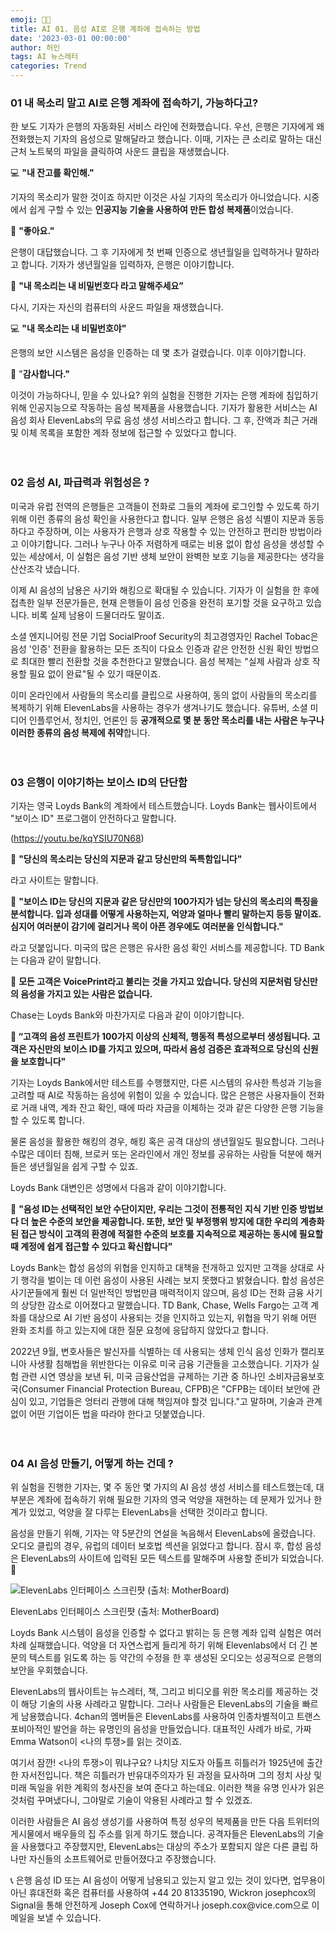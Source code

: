 ```yaml
---
emoji: 👨🏻‍
title: AI 01. 음성 AI로 은행 계좌에 접속하는 방법
date: '2023-03-01 00:00:00'
author: 허인
tags: AI 뉴스레터
categories: Trend
---
```


### 01 내 목소리 말고 AI로 은행 계좌에 접속하기, 가능하다고?

한  보도 기자가 은행의 자동화된 서비스 라인에 전화했습니다. 우선, 은행은 기자에게 왜 전화했는지 기자의 음성으로 말해달라고 했습니다. 이때, 기자는 큰 소리로 말하는 대신 근처 노트북의 파일을 클릭하여 사운드 클립을 재생했습니다. 

💻 **"내 잔고를 확인해."** 

기자의 목소리가 말한 것이죠 하지만 이것은 사실 기자의 목소리가 아니었습니다. 시중에서 쉽게 구할 수 있는 **인공지능 기술을 사용하여 만든 합성 복제품**이었습니다.

🏦 **"좋아요."** 

은행이 대답했습니다. 그 후 기자에게 첫 번째 인증으로 생년월일을 입력하거나 말하라고 합니다. 기자가 생년월일을 입력하자, 은행은 이야기합니다. 

🏦 **"내 목소리는 내 비밀번호다 라고 말해주세요”**

다시, 기자는 자신의 컴퓨터의 사운드 파일을 재생했습니다. 

💻 **"내 목소리는 내 비밀번호야"**

은행의 보안 시스템은 음성을 인증하는 데 몇 초가 걸렸습니다. 이후 이야기합니다.

🏦 "**감사합니다."**

이것이 가능하다니, 믿을 수 있나요? 위의 실험을 진행한 기자는 은행 계좌에 침입하기 위해 인공지능으로 작동하는 음성 복제품을 사용했습니다. 기자가 활용한 서비스는 AI 음성 회사 ElevenLabs의 무료 음성 생성 서비스라고 합니다. 그 후, 잔액과 최근 거래 및 이체 목록을 포함한 계좌 정보에 접근할 수 있었다고 합니다.<br><br><br>

### 02 음성 AI, 파급력과 위험성은 ?

미국과 유럽 전역의 은행들은 고객들이 전화로 그들의 계좌에 로그인할 수 있도록 하기 위해 이런 종류의 음성 확인을 사용한다고 합니다. 일부 은행은 음성 식별이 지문과 동등하다고 주장하며, 이는 사용자가 은행과 상호 작용할 수 있는 안전하고 편리한 방법이라고 이야기합니다. 그러나 누구나 아주 저렴하게 때로는 비용 없이 합성 음성을 생성할 수 있는 세상에서, 이 실험은 음성 기반 생체 보안이 완벽한 보호 기능을 제공한다는 생각을 산산조각 냈습니다.<br>

이제 AI 음성의 남용은 사기와 해킹으로 확대될 수 있습니다. 기자가 이 실험을 한 후에 접촉한 일부 전문가들은, 현재 은행들이 음성 인증을 완전히 포기할 것을 요구하고 있습니다. 비록 실제 남용이 드물더라도 말이죠.<br>

소셜 엔지니어링 전문 기업 SocialProof Security의 최고경영자인 Rachel Tobac은 음성 '인증' 전환을 활용하는 모든 조직이 다요소 인증과 같은 안전한 신원 확인 방법으로 최대한 빨리 전환할 것을 추천한다고 말했습니다. 음성 복제는 "실제 사람과 상호 작용할 필요 없이 완료"될 수 있기 때문이죠.<br>

이미 온라인에서 사람들의 목소리를 클립으로 사용하여, 동의 없이 사람들의 목소리를 복제하기 위해 ElevenLabs을 사용하는 경우가 생겨나기도 했습니다. 유튜버, 소셜 미디어 인플루언서, 정치인, 언론인 등 **공개적으로 몇 분 동안 목소리를 내는 사람은 누구나 이러한 종류의 음성 복제에 취약**합니다.<br><br><br>

### 03 은행이 이야기하는 보이스 ID의 단단함

기자는 영국 Loyds Bank의 계좌에서 테스트했습니다. Loyds Bank는 웹사이트에서 "보이스 ID" 프로그램이 안전하다고 말합니다.<br>

(https://youtu.be/kqYSIU70N68)

🏦 **"당신의 목소리는 당신의 지문과 같고 당신만의 독특함입니다"**

라고 사이트는 말합니다. 

🏦 **"보이스 ID는 당신의 지문과 같은 당신만의 100가지가 넘는 당신의 목소리의 특징을 분석합니다. 입과 성대를 어떻게 사용하는지, 억양과 얼마나 빨리 말하는지 등등 말이죠. 심지어 여러분이 감기에 걸리거나 목이 아픈 경우에도 여러분을 인식합니다."**

라고 덧붙입니다. 미국의 많은 은행은 유사한 음성 확인 서비스를 제공합니다. TD Bank는 다음과 같이 말합니다.

🏦 **모든 고객은 VoicePrint라고 불리는 것을 가지고 있습니다. 당신의 지문처럼 당신만의 음성을 가지고 있는 사람은 없습니다.**

Chase는 Loyds Bank와 마찬가지로 다음과 같이 이야기합니다.

**🏦 “고객의 음성 프린트가 100가지 이상의 신체적, 행동적 특성으로부터 생성됩니다. 고객은 자신만의 보이스 ID를 가지고 있으며, 따라서 음성 검증은 효과적으로 당신의 신원을 보호합니다"**

기자는 Loyds Bank에서만 테스트를 수행했지만, 다른 시스템의 유사한 특성과 기능을 고려할 때 AI로 작동하는 음성에 위험이 있을 수 있습니다. 많은 은행은 사용자들이 전화로 거래 내역, 계좌 잔고 확인, 때에 따라 자금을 이체하는 것과 같은 다양한 은행 기능을 할 수 있도록 합니다.<br>

물론 음성을 활용한 해킹의 경우, 해킹 혹은 공격 대상의 생년월일도 필요합니다. 그러나 수많은 데이터 침해, 브로커 또는 온라인에서 개인 정보를 공유하는 사람들 덕분에 해커들은 생년월일을 쉽게 구할 수 있죠.

Loyds Bank 대변인은 성명에서 다음과 같이 이야기합니다.<br>

🏦 **"음성 ID는 선택적인 보안 수단이지만, 우리는 그것이 전통적인 지식 기반 인증 방법보다 더 높은 수준의 보안을 제공합니다. 또한, 보안 및 부정행위 방지에 대한 우리의 계층화된 접근 방식이 고객의 환경에 적절한 수준의 보호를 지속적으로 제공하는 동시에 필요할 때 계정에 쉽게 접근할 수 있다고 확신합니다"**

Loyds Bank는 합성 음성의 위협을 인지하고 대책을 전개하고 있지만 고객을 상대로 사기 행각을 벌이는 데 이런 음성이 사용된 사례는 보지 못했다고 밝혔습니다. 합성 음성은 사기꾼들에게 훨씬 더 일반적인 방법만큼 매력적이지 않으며, 음성 ID는 전화 금융 사기의 상당한 감소로 이어졌다고 말했습니다. TD Bank, Chase, Wells Fargo는 고객 계좌를 대상으로 AI 기반 음성이 사용되는 것을 인지하고 있는지, 위협을 막기 위해 어떤 완화 조치를 하고 있는지에 대한 질문 요청에 응답하지 않았다고 합니다. <br>

2022년 9월, 변호사들은 발신자를 식별하는 데 사용되는 생체 인식 음성 인화가 캘리포니아 사생활 침해법을 위반한다는 이유로 미국 금융 기관들을 고소했습니다. 기자가 실험 관련 시연 영상을 보낸 뒤, 미국 금융산업을 규제하는 기관 중 하나인 소비자금융보호국(Consumer Financial Protection Bureau, CFPB)은 "CFPB는 데이터 보안에 관심이 있고, 기업들은 엉터리 관행에 대해 책임져야 할것 입니다."고 말하며, 기술과 관계없이 어떤 기업이든 법을 따라야 한다고 덧붙였습니다.<br><br><br>

### 04 AI 음성 만들기, 어떻게 하는 건데 ?

위 실험을 진행한 기자는, 몇 주 동안 몇 가지의 AI 음성 생성 서비스를 테스트했는데, 대부분은 계좌에 접속하기 위해 필요한 기자의 영국 억양을 재현하는 데 문제가 있거나 한계가 있었고, 억양을 잘 다루는 ElevenLabs을 선택한 것이라고 합니다. <br>

음성을 만들기 위해, 기자는 약 5분간의 연설을 녹음해서 ElevenLabs에 올렸습니다. 오디오 클립의 경우, 유럽의 데이터 보호법 섹션을 읽었다고 합니다. 잠시 후, 합성 음성은 ElevenLabs의 사이트에 입력된 모든 텍스트를 말해주며 사용할 준비가 되었습니다. 🚗<br>

![ElevenLabs 인터페이스 스크린퍗 (출처: MotherBoard)](https://s3-us-west-2.amazonaws.com/secure.notion-static.com/56787fa0-f80c-4857-b354-d84aa4024728/Untitled.png)

ElevenLabs 인터페이스 스크린퍗 (출처: MotherBoard)

Loyds Bank 시스템이 음성을 인증할 수 없다고 밝히는 등 은행 계좌 입력 실험은 여러 차례 실패했습니다. 억양을 더 자연스럽게 들리게 하기 위해 Elevenlabs에서 더 긴 본문의 텍스트를 읽도록 하는 등 약간의 수정을 한 후 생성된 오디오는 성공적으로 은행의 보안을 우회했습니다.<br>

ElevenLabs의 웹사이트는 뉴스레터, 책, 그리고 비디오를 위한 목소리를 제공하는 것이 해당 기술의 사용 사례라고 말합니다. 그러나 사람들은 ElevenLabs의 기술을 빠르게 남용했습니다. 4chan의 멤버들은 ElevenLabs를 사용하여 인종차별적이고 트랜스포비아적인 발언을 하는 유명인의 음성을 만들었습니다. 대표적인 사례가 바로, 가짜 Emma Watson이 <나의 투쟁>를 읽는 것이죠. <br>

여기서 잠깐! <나의 투쟁>이 뭐냐구요? 나치당 지도자 아톨프 히틀러가 1925년에 출간한 자서전입니다. 책은 히틀러가 반유대주의자가 된 과정을 묘사하며 그의 정치 사상 및 미래 독일을 위한 계획의 청사진을 보여 준다고 하는데요. 이러한 책을 유명 인사가 읽은 것처럼 꾸며냈다니, 그야말로 기술이 악용된 사례라고 할 수 있겠죠.<br>

이러한 사람들은 AI 음성 생성기를 사용하여 특정 성우의 복제품을 만든 다음 트위터의 게시물에서 배우들의 집 주소를 읽게 하기도 했습니다. 공격자들은 ElevenLabs의 기술을 사용했다고 주장했지만, ElevenLabs는 대상의 주소가 포함되지 않은 다른 클립 하나만 자신들의 소프트웨어로 만들어졌다고 주장했습니다.<br>

<aside>
📞 은행 음성 ID 또는 AI 음성이 어떻게 남용되고 있는지 알고 있는 것이 있다면, 
업무용이 아닌 휴대전화 혹은 컴퓨터를 사용하여 +44 20 81335190, Wickron josephcox의 Signal을 통해 안전하게 Joseph Cox에 연락하거나 joseph.cox@vice.com으로 이메일을 보낼 수 있습니다.
</aside>

